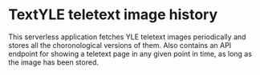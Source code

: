 # TextYLE teletext image history

This serverless application fetches YLE teletext images periodically and
stores all the choronological versions of them. Also contains an API endpoint
for showing a teletext page in any given point in time, as long as the image
has been stored.
